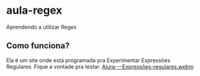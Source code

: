 # aula-regex
Aprendendo a utilizar Regex

## Como funciona?
Ela é um site onde está programada pra Experimentar Expressões Regulares. Fique a vontade pra testar.
[Alura---Expressões-regulares.webm](https://user-images.githubusercontent.com/32247042/190559922-c6e9f593-1bba-4db5-822d-5efede50750d.webm)
